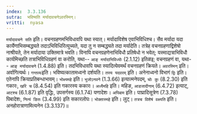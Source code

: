 ```yaml
---
index:  3.3.136
sutra:  भविष्यति मर्यादावचनेऽवरस्मिन्।
vritti:  nyasa
---
```


`मर्यादावचने सति` इति। वचनग्रहणमभिविधावपि यथा स्यात्। मर्यादाविशेष एवाभिविधिश्च। सैव मर्यादा यदा कार्येणाभिसम्बद्ध्यते तदाऽभिविधिरित्युच्यते, यदा तु न सम्बद्ध्यते तदा मर्यादेति। तत्रेह वचनग्रहणाद्विशेषो नाश्रीयते, तेन मर्यादाया उक्तिमात्रे भवति। विनापि वचनग्रहणेनाभिविधौ प्रतिषेधो न भवेत्; यस्माद्यत्राभिविधौ कार्यमिच्छति तत्राभिविधिग्रहणं वा करोति, यथा-- `आङ् मर्यादाभिविध्योः` (2.1.12) इति#इ; वचनग्रहणं वा, यथा-- `आङ् मर्यादावचने` (1.4.88) इति। तदभिविधावपि यथा स्यादित्येवमर्थं वचनग्रहणं क्रियते। `अवरस्मिन्` इति। अर्वागित्यर्थः। `गन्तव्यः`इति। भविष्यत्कातामध्वनो दर्शयति। `तस्य यदवरम्` इति। अनेनाध्वनो विभागं `द्विः` इति। एतेनापि क्रियाप्रतिबन्धाभावम्। `भोक्ष्यमहे` इति। `भुजोऽनवने` (1.3.66) इत्यात्मनेपदम्, `चोः कुः` (8.2.30) इति गकारः, `खरि च` (8.4.54) इति गकारस्य ककारः।
`अध्यैमहि` इति। महिङ, `आडजादीनाम्` (6.4.72) इत्याट्, `आटश्च` (6.1.87) इति वृद्धिः, उपसर्गस्य (6.1.74) यणादेशः। `अपिबाम` इति। पाघ्रादिसूत्रेण (7.3.78) पिबादेशः, `नित्यं ङितः` (3.4.99) इति सकारलोपः। `भोक्तास्महे` इति। लुट्। `तत्रच विशेषं वक्ष्यति` इति। अनहोरात्राणामित्यनेन (3.3.137)॥
